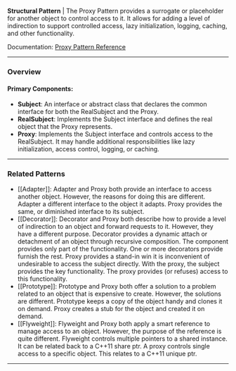 **Structural Pattern** | The Proxy Pattern provides a surrogate or placeholder for another object to control access to it. It allows for adding a level of indirection to support controlled access, lazy initialization, logging, caching, and other functionality.

Documentation: [Proxy Pattern Reference](https://refactoring.guru/design-patterns/proxy)
___
### Overview
#### Primary Components:
- **Subject**: An interface or abstract class that declares the common interface for both the RealSubject and the Proxy.
- **RealSubject**: Implements the Subject interface and defines the real object that the Proxy represents.
- **Proxy**: Implements the Subject interface and controls access to the RealSubject. It may handle additional responsibilities like lazy initialization, access control, logging, or caching.

___
### Related Patterns
- [[Adapter]]: Adapter and Proxy both provide an interface to access another object. However, the reasons for doing this are different. Adapter a different interface to the object it adapts. Proxy provides the same, or diminished interface to its subject. 
- [[Decorator]]: Decorator and Proxy both describe how to provide a level of indirection to an object and forward requests to it. However, they have a different purpose. Decorator provides a dynamic attach or detachment of an object through recursive composition. The component provides only part of the functionality. One or more decorators provide furnish the rest. Proxy provides a stand-in win it is inconvenient of undesirable to access the subject directly. With the proxy, the subject provides the key functionality. The proxy provides (or refuses) access to this functionality. 
- [[Prototype]]: Prototype and Proxy both offer a solution to a problem related to an object that is expensive to create. However, the solutions are different. Prototype keeps a copy of the object handy and clones it on demand. Proxy creates a stub for the object and created it on demand. 
- [[Flyweight]]: Flyweight and Proxy both apply a smart reference to manage access to an object. However, the purpose of the reference is quite different. Flyweight controls multiple pointers to a shared instance. It can be related back to a C++11 share ptr. A proxy controls single access to a specific object. This relates to a C++11 unique ptr.

___